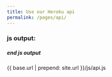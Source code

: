 ```yaml
---
title: Use our Heroku api
permalink: /pages/api/
---
```


<script src="{{ base.url | prepend: site.url }}/js/api.js" ></script>

### js output:

<div id="javascriptOutput"></div>

##### end js output

{{ base.url | prepend: site.url }}/js/api.js